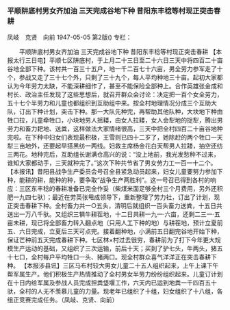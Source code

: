### 平顺阱底村男女齐加油  三天完成谷地下种  昔阳东丰稔等村现正突击春耕
凤岐　克贤　向前
1947-05-05
第2版()
专栏：

　　平顺阱底村男女齐加油
    三天完成谷地下种
    昔阳东丰稔等村现正突击春耕
    【本报太行三日电】平顺七区阱底村，于上月二十三日至二十六日三天中将四百二十亩谷地全部下种。该村共一百三十五户，地一千二百七十六亩，男全劳力参军走了十个，参战又走了三十七个外，只剩了三十九个，每人平均种地三十亩。起初大家都认为今年劳力太缺，不能深耕细作了，甚至不能保险全部种上。合作英雄张金成和村长、政治主任发现了这些思想后，就召开群众会讨论：决定把一百个女全劳力，五十七个半劳力和儿童也都组织到互助组中来。按全村地理情况分成三个互助大队，订出下种计划，突击下种。那一大队先种完，再帮助其他队种，大块地下种由牲口拉，儿童牵牲口，小块地男人摇耧，由女人拉耧，女人会犁地的捉犁，腾出男劳力和畜力耙地、送粪，这样做法大家情绪很高，三天中把全村四百二十亩谷地种完啦。在下种中妇女们表现最积极，王雪则已四十二岁了，她除赶的两个牲口一天犁三亩地外，还要起早搭黑纺一两线。妇救主席杨金花白天帮男人拉耧，抽空还纺三两花。地种完后，互助组长谢满仓高兴的说：“没上地前，我光发愁种不过来，谁知大家都动手，三天就种完了。”这次下种共节省了男女劳力工一百一十二个。
    【本报讯】昔阳县战争生产委员会号召全县紧急动员起来，妇女儿童要努力参加下种，能耕的耕，能种的种，要争取“战争生产两胜利”。这一号召已得到各村的响应：三区东丰稔的春耕准备已完全作妥（柴煤米面足够全村三个月费用，另外还积肥一九四七驮）；最近在劳英张甩成领导下，重新整理了劳力社，订出了计划，现正突击春耕下种。全村畜力共一○五头，清明后就组织一百头畜力送粪，十五日共送出一万八千驮。又组织三犋牛耕茬地，十二日共耕一九一·六亩，还剩二三一·五亩未耕，现已将全部畜力转入翻点地（只用人工下种的地）与耕茬地，预计立夏前五、六日完成，立夏后三天可点完。接着翻种地，小满前五日翻完谷地开始下种，保证芒种前五天完成春耕下种。七区林×村过去很穷，春耕前为了打下今年更大规模生产运动的基础，又组织了三次运输，前后十天；买到了驴七头，牛两头，猪五十七口，全村每户平均牲口一头、猪两口。现全村群众喜气洋洋正在突击春耕下种。
    【本报涉县讯】三区马布村较大男女儿童二十五人组织起来，上午上课下午帮军属生产。他们积极生产热情推动了全村男女半劳力纷纷组织起来。儿童订计划在十日内给军属及参战人员完成担粪垡堰工作，六天内已运到地粪一千四百五十驮，全村的人无不羡慕儿童的力量。现老年已组织了十组，妇女组织了十八组，各组正竞赛完成任务。（凤岐、克贤、向前）
